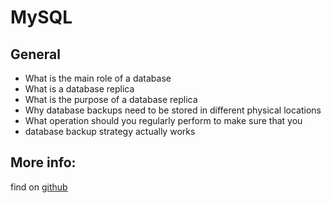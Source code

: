 # MySQL

## General

- What is the main role of a database
- What is a database replica
- What is the purpose of a database replica
- Why database backups need to be stored in different physical locations
- What operation should you regularly perform to make sure that you 
- database backup strategy actually works

## More info:
find on [github](https://github.com/Alltoft)

